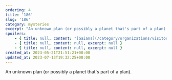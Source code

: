 ```yaml
---
ordering: 4
title: '186'
slug: '186'
category: mysteries
excerpt: "An unknown plan (or possibly a planet that's part of a plan).\n"
spoilers:
    - { title: null, content: "[Gaians](/category/organizations/visitors) appear to number their various plans, and those numbers look to correspond with specific planets. It is unknown which planet 186 represents.\r\n\r\nThe numbers seem to be followed by a letter at times, and while the significance of that letter is also unknown, 186 is referenced with an \"F\" at one point.\r\n\r\nAnother known plan is [273B](/category/planets-cities/malecht).", excerpt: 'Gaians appear to number their various plans, and those numbers look to correspond with specific plan...' }
    - { title: null, content: null, excerpt: null }
    - { title: null, content: null, excerpt: null }
created_at: 2023-05-21T21:51:21+00:00
updated_at: 2023-07-13T19:32:25+00:00
---
```

An unknown plan (or possibly a planet that's part of a plan).